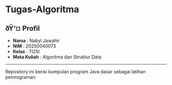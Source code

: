 # Tugas-Algoritma

## ðŸ‘¤ Profil
- **Nama** : Nabyl Jawahir
- **NIM** : 20250040073
- **Kelas** : TI25I
- **Mata Kuliah** : Algoritma dan Struktur Data

---

Repository ini berisi kumpulan program Java dasar sebagai latihan pemrograman:
